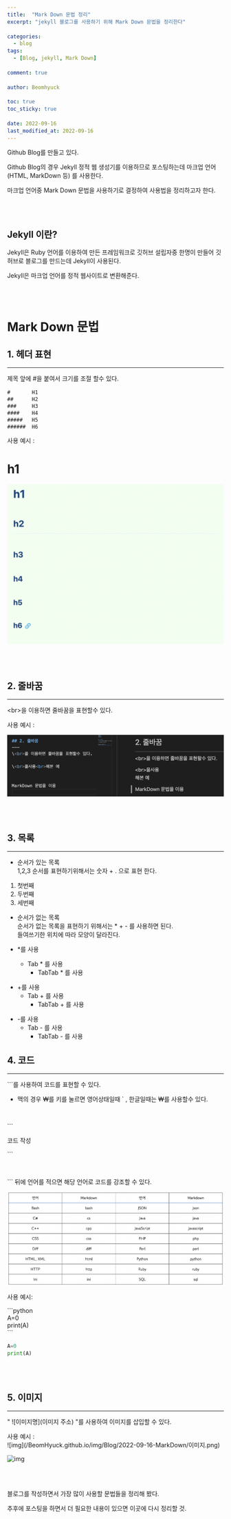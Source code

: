 ```yaml
---
title:  "Mark Down 문법 정리"
excerpt: "jekyll 블로그를 사용하기 위해 Mark Down 문법을 정리한다"

categories:
  - blog
tags:
  - [Blog, jekyll, Mark Down]

comment: true

author: Beomhyuck

toc: true
toc_sticky: true
 
date: 2022-09-16
last_modified_at: 2022-09-16
---
```


Github Blog를 만들고 있다.

Github Blog의 경우 Jekyll 정적 웹 생성기를 이용하므로 포스팅하는데 마크업 언어(HTML, MarkDown 등) 를 사용한다.

마크업 언어중 Mark Down 문법을 사용하기로 결정하여 사용법을 정리하고자 한다.

<br><br>

Jekyll 이란?
------------
Jekyll은 Ruby 언어를 이용하여 만든 프레임워크로
깃허브 설립자중 한명이 만들어 깃허브로 블로그를 만드는데 Jekyll이 사용된다.   

Jekyll은 마크업 언어를 정적 웹사이트로 변환해준다.

<br><br>

Mark Down 문법
===
  
## 1. 헤더 표현
---
제목 앞에 #을 붙여서 크기를 조절 할수 있다.

    #       H1
    ##      H2
    ###     H3
    ####    H4
    #####   H5
    ######  H6

사용 예시 :
# h1
![Header](/img/Blog/2022-09-16-MarkDown/헤더표시.png)

<br><br>


## 2. 줄바꿈
---
\<br>을 이용하면 줄바꿈을 표현할수 있다.

사용 예시 :

![Line](/img/Blog/2022-09-16-MarkDown/줄바꿈_예시.png)

<br><br>

## 3. 목록
---
* 순서가 있는 목록  
1,2,3 순서를 표현하기위해서는 숫자 + . 으로 표현 한다.  
1. 첫번째
2. 두번째
3. 세번째

* 순서가 없는 목록   
순서가 없는 목록을 표현하기 위해서는 * + - 를 사용하면 된다.   
들여쓰기한 위치에 따라 모양이 달라진다.

* *를 사용
    * Tab * 를 사용
        *  TabTab * 를 사용 

+ +를 사용
    + Tab + 를 사용
        +  TabTab + 를 사용 

- -를 사용
    - Tab - 를 사용
        -  TabTab - 를 사용 


## 4. 코드
---

\```를 사용하여 코드를 표현할 수 있다.   

* 맥의 경우 ₩를 키를 눌르면 영어상태일때 \` , 한글일때는 ₩를 사용할수 있다.
<br>

\``` 

코드 작성

\```

<br>

\``` 뒤에 언어를 적으면 해당 언어로 코드를 강조할 수 있다.

![CodeBlocTable](/img/Blog/2022-09-16-MarkDown/코드블럭표.png)

사용 예시:

\```python   
A=0   
print(A)   
\```

```python
A=0
print(A)
```

<br><br>

## 5. 이미지
---
" \!\[이미지명](이미지 주소) "를 사용하여 이미지를 삽입할 수 있다.

사용 예시 :   
\!\[img](/BeomHyuck.github.io/img/Blog/2022-09-16-MarkDown/이미지.png)

![img](/BeomHyuck.github.io/img/Blog/2022-09-16-MarkDown/이미지.png)

<br><br>

블로그를 작성하면서 가장 많이 사용할 문법들을 정리해 봤다.

추후에 포스팅을 하면서 더 필요한 내용이 있으면 이곳에 다시 정리할 것.







